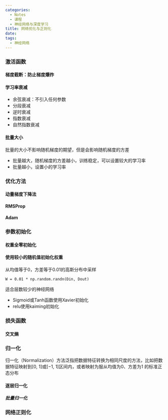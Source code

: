 ```yaml
---
categories:
  - Notes
  - 课程
  - 神经网络与深度学习
title: 网络优化与正则化
date: 
tags:
  - 神经网络
---
```

### 激活函数


#### 梯度截断：防止梯度爆炸



#### 学习率衰减
- 余弦衰减：不引入任何参数
- 分段衰减
- 逆时衰减
- 指数衰减
- 自然指数衰减

#### 批量大小
批量的大小不影响随机梯度的期望，但是会影响随机梯度的方差
- 批量越大，随机梯度的方差越小，训练稳定，可以设置较大的学习率
- 批量越小，设置小的学习率

### 优化方法
#### 动量梯度下降法

#### RMSProp

#### Adam

### 参数初始化
#### 权重全零初始化

#### 使用较小的随机值初始化权重
从均值等于0，方差等于0.01的高斯分布中采样
```
W = 0.01 * np.random.randn(Din, Dout)
```
适合层数较少的神经网络

- Sigmoid或Tanh函数使用Xavier初始化
- relu使用kaiming初始化

### 损失函数
#### 交叉熵

### 归一化

归一化（Normalization）方法泛指把数据特征转换为相同尺度的方法，比如把数据特征映射到[0, 1]或[−1, 1]区间内，或者映射为服从均值为0、方差为1 的标准正态分布

#### 逐层归一化
##### 批量归一化

### 网络正则化

